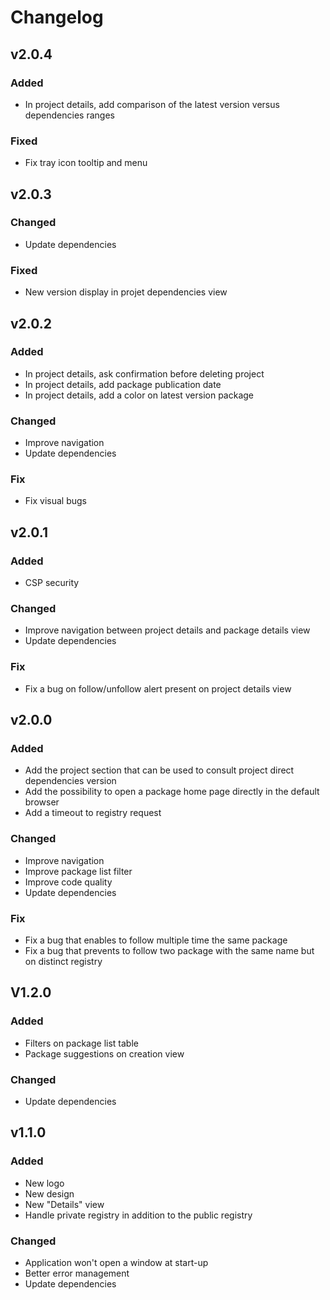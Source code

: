 # Changelog

## v2.0.4

### Added

- In project details, add comparison of the latest version versus dependencies ranges

### Fixed

- Fix tray icon tooltip and menu

## v2.0.3

### Changed

- Update dependencies

### Fixed

- New version display in projet dependencies view

## v2.0.2

### Added 

- In project details, ask confirmation before deleting project
- In project details, add package publication date
- In project details, add a color on latest version package

### Changed

- Improve navigation
- Update dependencies

### Fix
- Fix visual bugs

## v2.0.1

### Added
- CSP security

### Changed
- Improve navigation between project details and package details view
- Update dependencies

### Fix
- Fix a bug on follow/unfollow alert present on project details view

## v2.0.0

### Added
- Add the project section that can be used to consult project direct dependencies version
- Add the possibility to open a package home page directly in the default browser
- Add a timeout to registry request

### Changed
- Improve navigation
- Improve package list filter
- Improve code quality
- Update dependencies

### Fix
- Fix a bug that enables to follow multiple time the same package
- Fix a bug that prevents to follow two package with the same name but on distinct registry

## V1.2.0

### Added
- Filters on package list table
- Package suggestions on creation view

 ### Changed
 - Update dependencies

## v1.1.0

### Added
- New logo
- New design
- New "Details" view
- Handle private registry in addition to the public registry

### Changed
- Application won't open a window at start-up
- Better error management
- Update dependencies